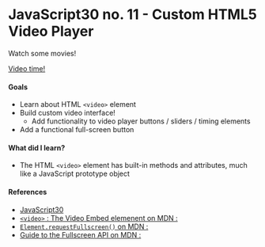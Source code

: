# JavaScript30 no. 11 - Custom HTML5 Video Player

Watch some movies!

[Video time!](https://codepen.io/nichelicorn/pen/bGRMxjW)

#### Goals
* Learn about HTML `<video>` element
* Build custom video interface!
  * Add functionality to video player buttons / sliders / timing elements
* Add a functional full-screen button

#### What did I learn?
* The HTML `<video>` element has built-in methods and attributes, much like a JavaScript prototype object


#### References
* [JavaScript30](https://javascript30.com/)
* [`<video>` : The Video Embed elemenent on MDN : ](https://developer.mozilla.org/en-US/docs/Web/HTML/Element/video)
* [`Element.requestFullscreen()` on MDN : ](https://developer.mozilla.org/en-US/docs/Web/API/Element/requestFullScreen)
* [Guide to the Fullscreen API on MDN : ](https://developer.mozilla.org/en-US/docs/Web/API/Fullscreen_API/Guide)